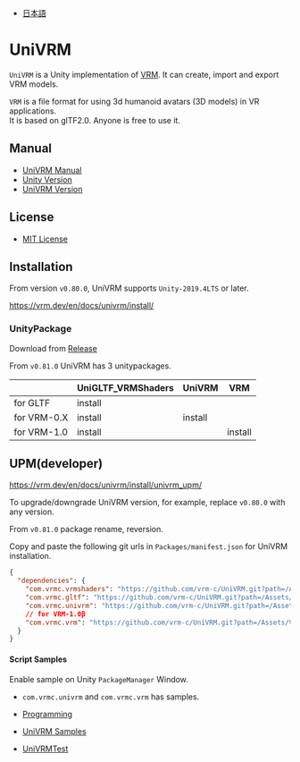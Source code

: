 
* [日本語](README.ja.md)

# UniVRM

`UniVRM` is a Unity implementation of [VRM](https://vrm.dev/en/vrm_about/). It can create, import and export VRM models.

`VRM` is a file format for using 3d humanoid avatars (3D models) in VR applications.  
It is based on glTF2.0. Anyone is free to use it.

## Manual

* [UniVRM Manual](https://vrm.dev/en/docs/univrm/)
* [Unity Version](https://vrm.dev/en/docs/univrm/install/unity_version/)
* [UniVRM Version](https://vrm.dev/en/docs/univrm/install/univrm_version/)

## License

* [MIT License](./LICENSE.txt)

## Installation

From version `v0.80.0`, UniVRM supports `Unity-2019.4LTS` or later.

https://vrm.dev/en/docs/univrm/install/

### UnityPackage

Download from [Release](https://github.com/vrm-c/UniVRM/releases)

From `v0.81.0` UniVRM has 3 unitypackages.

|             | UniGLTF_VRMShaders | UniVRM  | VRM     |
|-------------|--------------------|---------|---------|
| for GLTF    | install            |         |         |
| for VRM-0.X | install            | install |         |
| for VRM-1.0 | install            |         | install |

## UPM(developer)

https://vrm.dev/en/docs/univrm/install/univrm_upm/

To upgrade/downgrade UniVRM version, for example, replace `v0.80.0` with any version.

From `v0.81.0` package rename, reversion.

Copy and paste the following git urls in `Packages/manifest.json` for UniVRM installation.  
```json
{
  "dependencies": {
    "com.vrmc.vrmshaders": "https://github.com/vrm-c/UniVRM.git?path=/Assets/VRMShaders#v0.81.0",
    "com.vrmc.gltf": "https://github.com/vrm-c/UniVRM.git?path=/Assets/UniGLTF#v0.81.0", // rename unigltf to gltf
    "com.vrmc.univrm": "https://github.com/vrm-c/UniVRM.git?path=/Assets/VRM#v0.81.0",
    // for VRM-1.0β
    "com.vrmc.vrm": "https://github.com/vrm-c/UniVRM.git?path=/Assets/VRM10#v0.81.0", // rename univrm1 to vrm
  }
}
```

#### Script Samples

Enable sample on Unity `PackageManager` Window.

* `com.vrmc.univrm` and `com.vrmc.vrm` has samples.

* [Programming](https://vrm.dev/en/docs/univrm/programming/)
* [UniVRM Samples](https://github.com/vrm-c/UniVRM/tree/master/Assets/VRM.Samples)
* [UniVRMTest](https://github.com/vrm-c/UniVRMTest)
